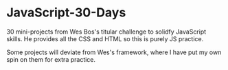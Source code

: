 # JavaScript-30-Days
30 mini-projects from Wes Bos's titular challenge to solidfy JavaScript skills. He provides all the CSS and HTML so this is purely JS practice.

Some projects will deviate from Wes's framework, where I have put my own spin on them for extra practice.
